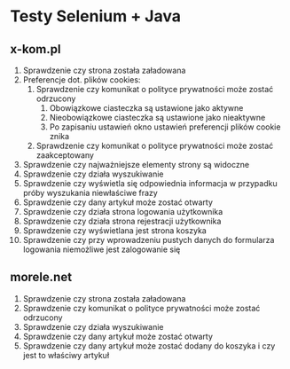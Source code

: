 # Testy Selenium + Java
## x-kom.pl
1. Sprawdzenie czy strona została załadowana
2. Preferencje dot. plików cookies:
   1. Sprawdzenie czy komunikat o polityce prywatności może zostać odrzucony
      1. Obowiązkowe ciasteczka są ustawione jako aktywne
      2. Nieobowiązkowe ciasteczka są ustawione jako nieaktywne
      3. Po zapisaniu ustawień okno ustawień preferencji plików cookie znika
   2. Sprawdzenie czy komunikat o polityce prywatności może zostać zaakceptowany
3. Sprawdzenie czy najważniejsze elementy strony są widoczne
4. Sprawdzenie czy działa wyszukiwanie
5. Sprawdzenie czy wyświetla się odpowiednia informacja w przypadku próby wyszukania niewłaściwe frazy
6. Sprawdzenie czy dany artykuł może zostać otwarty
7. Sprawdzenie czy działa strona logowania użytkownika
8. Sprawdzenie czy działa strona rejestracji użytkownika
9. Sprawdzenie czy wyświetlana jest strona koszyka
10. Sprawdzenie czy przy wprowadzeniu pustych danych do formularza logowania niemożliwe jest zalogowanie się
## morele.net
1. Sprawdzenie czy strona została załadowana
2. Sprawdzenie czy komunikat o polityce prywatności może zostać odrzucony
3. Sprawdzenie czy działa wyszukiwanie
4. Sprawdzenie czy dany artykuł może zostać otwarty
5. Sprawdzenie czy dany artykuł może zostać dodany do koszyka i czy jest to właściwy artykuł